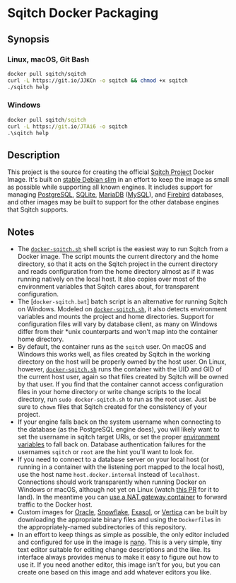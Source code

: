 Sqitch Docker Packaging
=======================

Synopsis
--------

### Linux, macOS, Git Bash

```sh
docker pull sqitch/sqitch
curl -L https://git.io/JJKCn -o sqitch && chmod +x sqitch
./sqitch help
```

### Windows

```bat
docker pull sqitch/sqitch
curl -L https://git.io/JTAi6 -o sqitch
.\sqitch help
```

Description
-----------

This project is the source for creating the official [Sqitch Project] Docker
Image. It's built on [stable Debian slim] in an effort to keep the image as
small as possible while supporting all known engines. It includes support for
managing [PostgreSQL], [SQLite], [MariaDB] ([MySQL]), and [Firebird] databases,
and other images may be built to support for the other database engines that
Sqitch supports.

Notes
-----

*   The [`docker-sqitch.sh`] shell script is the easiest way to run Sqitch from
    a Docker image. The script mounts the current directory and the home
    directory, so that it acts on the Sqitch project in the current directory
    and reads configuration from the home directory almost as if it was running
    natively on the local host. It also copies over most of the environment
    variables that Sqitch cares about, for transparent configuration.
*   The [`docker-sqitch.bat`] batch script is an alternative for running Sqitch
    on Windows. Modeled on [`docker-sqitch.sh`], it also detects environment
    variables and mounts the project and home directories. Support for
    configuration files will vary by database client, as many on Windows
    differ from their *unix counterparts and won't map into the container home
    directory.
*   By default, the container runs as the `sqitch` user. On macOS and Windows
    this works well, as files created by Sqitch in the working directory on the
    host will be properly owned by the host user. On Linux, however,
    [`docker-sqitch.sh`] runs the container with the UID and GID of the current
    host user, again so that files created by Sqitch will be owned by that user.
    If you find that the container cannot access configuration files in your
    home directory or write change scripts to the local directory, run
    `sudo docker-sqitch.sh` to run as the root user. Just be sure to `chown`
    files that Sqitch created for the consistency of your project.
*   If your engine falls back on the system username when connecting to the
    database (as the PostgreSQL engine does), you will likely want to set the
    username in sqitch target URIs, or set the proper [environment variables] to
    fall back on. Database authentication failures for the usernames `sqitch` or
    `root` are the hint you'll want to look for.
*   If you need to connect to a database server on your local host (or running
    in a container with the listening port mapped to the local host), use the
    host name `host.docker.internal` instead of `localhost`. Connections should
    work transparently when running Docker on Windows or macOS, although not yet
    on Linux (watch [this PR](https://github.com/docker/libnetwork/pull/2348)
    for it to land). In the meantime you can [use a NAT gateway
    container](https://github.com/qoomon/docker-host) to forward traffic to the
    Docker host.
*   Custom images for [Oracle], [Snowflake], [Exasol], or [Vertica] can be built
    by downloading the appropriate binary files and using the `Dockerfile`s in
    the appropriately-named subdirectories of this repository.
*   In an effort to keep things as simple as possible, the only editor included
    and configured for use in the image is [nano]. This is a very simple, tiny
    text editor suitable for editing change descriptions and the like. Its
    interface always provides menus to make it easy to figure out how to use it.
    If you need another editor, this image isn't for you, but you can create
    one based on this image and add whatever editors you like.

  [Sqitch Project]: https://sqitch.org
  [stable Debian slim]: https://docs.docker.com/samples/library/debian/#debiansuite-slim
  [PostgreSQL]: https://postgresql.org
  [SQLite]: https://sqlite.org/
  [MariaDB]: https://mariadb.com/
  [MySQL]: https://mysql.com/
  [Firebird]: https://www.firebirdsql.org
  [`docker-sqitch.sh`]: https://git.io/JJKCn
  [environment variables]: http://metacpan.org/pod/sqitch-environment
  [Oracle]: https://www.oracle.com/database/
  [Snowflake]:https://www.snowflake.com
  [Exasol]:https://www.exasol.com/
  [Vertica]: https://www.vertica.com
  [nano]: https://www.nano-editor.org/
